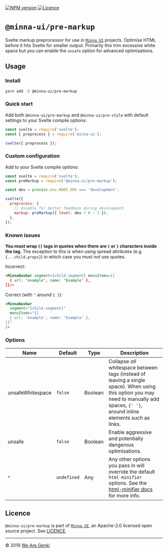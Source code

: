 <!-- markdownlint-disable first-line-h1 ol-prefix -->

[![NPM version](https://img.shields.io/npm/v/@minna-ui/pre-markup.svg)](https://www.npmjs.com/package/@minna-ui/pre-markup)
[![Licence](https://img.shields.io/npm/l/@minna-ui/pre-markup.svg)](https://github.com/WeAreGenki/minna-ui/blob/master/LICENCE)

# `@minna-ui/pre-markup`

Svelte markup preprocessor for use in [`Minna UI`](https://github.com/WeAreGenki/minna-ui) projects. Optimise HTML before it hits Svelte for smaller output. Primarily this trim excessive white space but you can enable the `unsafe` option for advanced optimisations.

## Usage

### Install

```sh
yarn add -D @minna-ui/pre-markup
```

### Quick start

Add both `@minna-ui/pre-markup` and `@minna-ui/pre-style` with default settings to your Svelte compile options:

```js
const svelte = require('svelte');
const { preprocess } = require('minna-ui');

svelte({ preprocess });
```

### Custom configuration

Add to your Svelte compile options:

```js
const svelte = require('svelte');
const preMarkup = require('@minna-ui/pre-markup');

const dev = process.env.NODE_ENV === 'development';

svelte({
  preprocess: {
    // disable for better feedback during development
    markup: preMarkup({ level: dev ? 0 : 3 }),
  },
});
```

### Known issues

**You must wrap `{}` tags in quotes when there are `{` or `}` characters inside the tag.** The exception to this is when using spread attributes (e.g. `{...child.props}`) in which case you must _not_ use quotes.

Incorrect:

<!-- prettier-ignore -->
```html
<MinnaNavbar segment={child.segment} menuItems={[
  { url: 'example', name: 'Example' },
]}/>
```

Correct (with `"` around `{ }`):

```html
<MinnaNavbar
  segment="{child.segment}"
  menuItems="{[
  { url: 'example', name: 'Example' },
]}"
/>
```

### Options

<!-- prettier-ignore -->
| Name | Default | Type | Description |
| --- | --- | --- | --- |
| unsafeWhitespace | `false` | Boolean | Collapse _all_ whitespace between tags (instead of leaving a single space). When using this option you may need to manually add spaces, `{' '}`, around inline elements such as links. |
| unsafe | `false` | Boolean | Enable aggressive and potentially dangerous optimisations. |
| `*` | `undefined` | Any | Any other options you pass in will override the default `html-minifier` options. See the [html-minifier docs](https://github.com/kangax/html-minifier) for more info. |

## Licence

`@minna-ui/pre-markup` is part of [`Minna UI`](https://github.com/WeAreGenki/minna-ui), an Apache-2.0 licensed open source project. See [LICENCE](https://github.com/WeAreGenki/minna-ui/blob/master/LICENCE).

---

© 2019 [We Are Genki](https://wearegenki.com)
